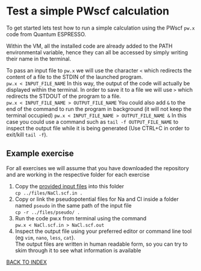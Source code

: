 # Test a simple PWscf calculation

To get started lets test how to run a simple calculation using the PWscf ```pw.x``` code from Quantum ESPRESSO.

Within the VM, all the installed code are already added to the PATH environmental variable, hence they can all be accessed by simply writing their name in the terminal.

To pass an input file to ```pw.x``` we will use the character ```<``` which redirects the content of a file to the STDIN of the launched program.  
    ```pw.x < INPUT_FILE_NAME```
In this way, the output of the code will actually be displayed within the terminal.
In order to save it to a file we will use ```>``` which redirects the STDOUT of the program to a file.  
    ```pw.x < INPUT_FILE_NAME > OUTPUT_FILE_NAME```
You could also add ```&``` to the end of the command to run the program in background (it will not keep the terminal occupied)
    ```pw.x < INPUT_FILE_NAME > OUTPUT_FILE_NAME &```
In this case you could use a command such as ```tail -f OUTPUT_FILE_NAME``` to inspect the output file while it is being generated (Use CTRL+C in order to exit/kill ```tail -f```).

## Example exercise

For all exercises we will assume that you have downloaded the repository and are working in the respective folder for each exercise

1. Copy the [provided input files](../files/) into this folder  
  ```cp ../files/NaCl.scf.in .```
2. Copy or link the pseudopotential files for Na and Cl inside a folder named ```pseudo``` in the same path of the input file  
  ```cp -r ../files/pseudo/ .```
3. Run the code pw.x from terminal using the command  
  ```pw.x < NaCl.scf.in > NaCl.scf.out```
4. Inspect the output file using your preferred editor or command line tool (eg ```vim```, ```nano```, ```less```, ```cat```).  
  The output files are written in human readable form, so you can try to skim through it to see what information is available

[BACK TO INDEX](../README.md)
